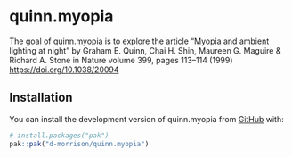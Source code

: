 
<!-- README.md is generated from README.Rmd. Please edit that file -->

# quinn.myopia

<!-- badges: start -->

<!-- badges: end -->

The goal of quinn.myopia is to explore the article “Myopia and ambient
lighting at night” by Graham E. Quinn, Chai H. Shin, Maureen G. Maguire
& Richard A. Stone in Nature volume 399, pages 113–114 (1999)
<https://doi.org/10.1038/20094>

## Installation

You can install the development version of quinn.myopia from
[GitHub](https://github.com/) with:

``` r
# install.packages("pak")
pak::pak("d-morrison/quinn.myopia")
```
